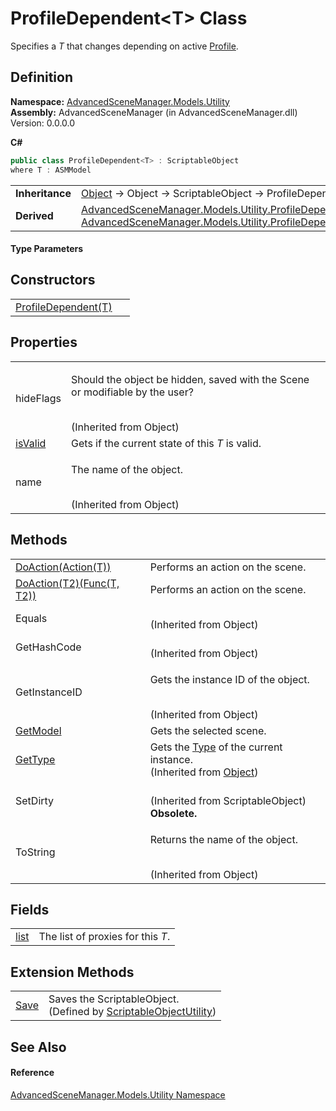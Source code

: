 # ProfileDependent&lt;T&gt; Class


Specifies a *T* that changes depending on active <a href="T_AdvancedSceneManager_Models_Profile">Profile</a>.



## Definition
**Namespace:** <a href="N_AdvancedSceneManager_Models_Utility">AdvancedSceneManager.Models.Utility</a>  
**Assembly:** AdvancedSceneManager (in AdvancedSceneManager.dll) Version: 0.0.0.0

**C#**
``` C#
public class ProfileDependent<T> : ScriptableObject
where T : ASMModel

```

<table><tr><td><strong>Inheritance</strong></td><td><a href="https://learn.microsoft.com/dotnet/api/system.object" target="_blank" rel="noopener noreferrer">Object</a>  →  Object  →  ScriptableObject  →  ProfileDependent(T)</td></tr>
<tr><td><strong>Derived</strong></td><td><a href="T_AdvancedSceneManager_Models_Utility_ProfileDependentCollection">AdvancedSceneManager.Models.Utility.ProfileDependentCollection</a><br /><a href="T_AdvancedSceneManager_Models_Utility_ProfileDependentScene">AdvancedSceneManager.Models.Utility.ProfileDependentScene</a></td></tr>
</table>



#### Type Parameters
<dl><dt /><dd /></dl>

## Constructors
<table>
<tr>
<td><a href="M_AdvancedSceneManager_Models_Utility_ProfileDependent_1__ctor">ProfileDependent(T)</a></td>
<td> </td></tr>
</table>

## Properties
<table>
<tr>
<td>hideFlags</td>
<td><p>Should the object be hidden, saved with the Scene or modifiable by the user?</p><br />(Inherited from Object)</td></tr>
<tr>
<td><a href="P_AdvancedSceneManager_Models_Utility_ProfileDependent_1_isValid">isValid</a></td>
<td>Gets if the current state of this <em>T</em> is valid.</td></tr>
<tr>
<td>name</td>
<td><p>The name of the object.</p><br />(Inherited from Object)</td></tr>
</table>

## Methods
<table>
<tr>
<td><a href="M_AdvancedSceneManager_Models_Utility_ProfileDependent_1_DoAction">DoAction(Action(T))</a></td>
<td>Performs an action on the scene.</td></tr>
<tr>
<td><a href="M_AdvancedSceneManager_Models_Utility_ProfileDependent_1_DoAction__1">DoAction(T2)(Func(T, T2))</a></td>
<td>Performs an action on the scene.</td></tr>
<tr>
<td>Equals</td>
<td><br />(Inherited from Object)</td></tr>
<tr>
<td>GetHashCode</td>
<td><br />(Inherited from Object)</td></tr>
<tr>
<td>GetInstanceID</td>
<td><p>Gets the instance ID of the object.</p><br />(Inherited from Object)</td></tr>
<tr>
<td><a href="M_AdvancedSceneManager_Models_Utility_ProfileDependent_1_GetModel">GetModel</a></td>
<td>Gets the selected scene.</td></tr>
<tr>
<td><a href="https://learn.microsoft.com/dotnet/api/system.object.gettype" target="_blank" rel="noopener noreferrer">GetType</a></td>
<td>Gets the <a href="https://learn.microsoft.com/dotnet/api/system.type" target="_blank" rel="noopener noreferrer">Type</a> of the current instance.<br />(Inherited from <a href="https://learn.microsoft.com/dotnet/api/system.object" target="_blank" rel="noopener noreferrer">Object</a>)</td></tr>
<tr>
<td>SetDirty</td>
<td><br />(Inherited from ScriptableObject)<br /><strong>Obsolete.</strong></td></tr>
<tr>
<td>ToString</td>
<td><p>Returns the name of the object.</p><br />(Inherited from Object)</td></tr>
</table>

## Fields
<table>
<tr>
<td><a href="F_AdvancedSceneManager_Models_Utility_ProfileDependent_1_list">list</a></td>
<td>The list of proxies for this <em>T</em>.</td></tr>
</table>

## Extension Methods
<table>
<tr>
<td><a href="M_AdvancedSceneManager_Utility_ScriptableObjectUtility_Save">Save</a></td>
<td>Saves the ScriptableObject.<br />(Defined by <a href="T_AdvancedSceneManager_Utility_ScriptableObjectUtility">ScriptableObjectUtility</a>)</td></tr>
</table>

## See Also


#### Reference
<a href="N_AdvancedSceneManager_Models_Utility">AdvancedSceneManager.Models.Utility Namespace</a>  
